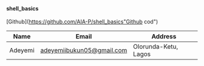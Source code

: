 #### shell_basics

[Github](https://github.com/AIA-P/shell_basics"Github cod")


|Name|Email|Address|
|----|-----|-------|
|Adeyemi|adeyemiibukun05@gmail.com|Olorunda-Ketu, Lagos|
